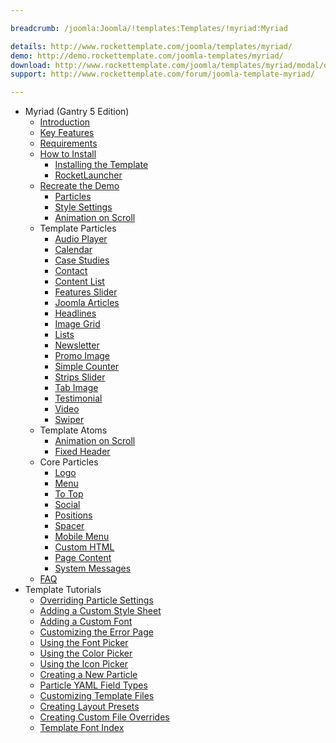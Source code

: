 ```yaml
---

breadcrumb: /joomla:Joomla/!templates:Templates/!myriad:Myriad

details: http://www.rockettemplate.com/joomla/templates/myriad/
demo: http://demo.rockettemplate.com/joomla-templates/myriad/
download: http://www.rockettemplate.com/joomla/templates/myriad/modal/downloads
support: http://www.rockettemplate.com/forum/joomla-template-myriad/

---
```


* Myriad (Gantry 5 Edition)
    * [Introduction]()
    * [Key Features](INDEX.md#key-features)
    * [Requirements](INDEX.md#requirements)
    * [How to Install](../../platform/templates.md#how-to-install)
        * [Installing the Template](http://docs.gantry.org/gantry5/basics/installation#installing-a-gantry-template)
        * [RocketLauncher](../../start/rocketlauncher.md)
    * [Recreate the Demo](demo.md)
        * [Particles](demo.md#particles)
        * [Style Settings](demo_settings.md)
        * [Animation on Scroll](aos.md)
    * Template Particles
        - [Audio Player](particle_audio.md)
        * [Calendar](particle_calendar.md)
        - [Case Studies](particle_case.md)
        - [Contact](particle_contact.md)
        - [Content List](particle_contentlist.md)
        - [Features Slider](particle_featuresslider.md)       
        - [Joomla Articles](particle_joomla.md)
        - [Headlines](particle_headlines.md)
        - [Image Grid](particle_image.md)
        - [Lists](particle_lists.md)
        - [Newsletter](particle_newsletter.md)
        - [Promo Image](particle_promoimage.md)
        - [Simple Counter](particle_simplecounter.md)
        - [Strips Slider](particle_stripsslider.md)
        - [Tab Image](particle_tabimage.md)
        - [Testimonial](particle_testimonial.md)
        - [Video](particle_video.md)
        + [Swiper](particle_swiper.md)
    * Template Atoms
        * [Animation on Scroll](atom_aos.md)
        * [Fixed Header](atom_fixedheader.md)
    * Core Particles 
        - [Logo](http://docs.gantry.org/gantry5/particles/logo)
        - [Menu](http://docs.gantry.org/gantry5/particles/menu-control)
        - [To Top](http://docs.gantry.org/gantry5/particles/to-top)
        - [Social](http://docs.gantry.org/gantry5/particles/social)
        - [Positions](http://docs.gantry.org/gantry5/particles/position)
        - [Spacer](http://docs.gantry.org/gantry5/particles/spacer)
        - [Mobile Menu](http://docs.gantry.org/gantry5/particles/mobile-menu)
        - [Custom HTML](http://docs.gantry.org/gantry5/particles/custom-html)
        - [Page Content](http://docs.gantry.org/gantry5/particles/page-content)
        - [System Messages](http://docs.gantry.org/gantry5/particles/system-messages)
    * [FAQ](faq.md)
* Template Tutorials
    - [Overriding Particle Settings](http://docs.gantry.org/gantry5/tutorials/overriding-particle-settings)
    - [Adding a Custom Style Sheet](http://docs.gantry.org/gantry5/tutorials/adding-a-custom-style-sheet)
    - [Adding a Custom Font](http://docs.gantry.org/gantry5/tutorials/fonts)
    - [Customizing the Error Page](http://docs.gantry.org/gantry5/tutorials/customize-the-error-page)
    - [Using the Font Picker](http://docs.gantry.org/gantry5/tutorials/using-the-font-picker)
    - [Using the Color Picker](http://docs.gantry.org/gantry5/tutorials/using-the-color-picker)
    - [Using the Icon Picker](http://docs.gantry.org/gantry5/tutorials/using-the-icon-picker)
    - [Creating a New Particle](http://docs.gantry.org/gantry5/advanced/creating-a-new-particle)
    - [Particle YAML Field Types](http://docs.gantry.org/gantry5/advanced/particle-yaml-field-types)
    - [Customizing Template Files](http://docs.gantry.org/gantry5/advanced/customizing-template-files)
    - [Creating Layout Presets](http://docs.gantry.org/gantry5/advanced/creating-layout-presets)
    - [Creating Custom File Overrides](http://docs.gantry.org/gantry5/advanced/file-overrides)
    - [Template Font Index](../../../technical_tips/general/font_index.md)
